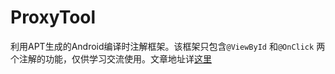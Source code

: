 # ProxyTool

利用APT生成的Android编译时注解框架。该框架只包含`@ViewById` 和`@OnClick` 两个注解的功能，仅供学习交流使用。文章地址详[这里](https://blog.csdn.net/mcryeasy/article/details/52740041)



